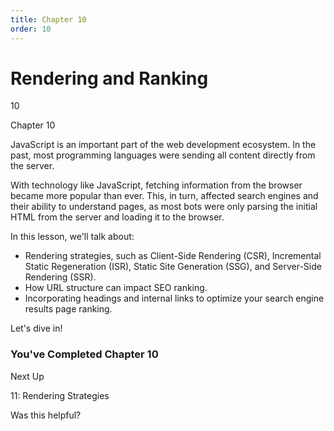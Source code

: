 ```yaml
---
title: Chapter 10
order: 10
---
```


# Rendering and Ranking

10

Chapter 10

JavaScript is an important part of the web development ecosystem. In the past, most programming languages were sending all content directly from the server.

With technology like JavaScript, fetching information from the browser became more popular than ever. This, in turn, affected search engines and their
ability to understand pages, as most bots were only parsing the initial HTML from the server and loading it to the browser.

In this lesson, we'll talk about:

- Rendering strategies, such as Client-Side Rendering (CSR), Incremental
Static Regeneration (ISR), Static Site Generation (SSG), and Server-Side
Rendering (SSR).
- How URL structure can impact SEO ranking.
- Incorporating headings and internal links to optimize your search engine
results page ranking.

Let's dive in!

### You've Completed Chapter 10

Next Up

11: Rendering Strategies

Was this helpful?